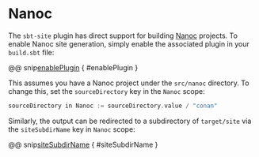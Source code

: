 # Nanoc

The `sbt-site` plugin has direct support for building [Nanoc] projects. To enable Nanoc site generation, simply enable the associated plugin in your `build.sbt` file:

@@ snip[enablePlugin](../../../sbt-test/nanoc/can-use-nanoc/build.sbt) { #enablePlugin }

This assumes you have a Nanoc project under the `src/nanoc` directory. To change this, set the `sourceDirectory` key in the `Nanoc` scope:

```sbt
sourceDirectory in Nanoc := sourceDirectory.value / "conan"
```

Similarly, the output can be redirected to a subdirectory of `target/site` via the `siteSubdirName` key in `Nanoc` scope:

@@ snip[siteSubdirName](../../../sbt-test/nanoc/can-use-nanoc/build.sbt) { #siteSubdirName }

[Nanoc]: http://nanoc.ws/
